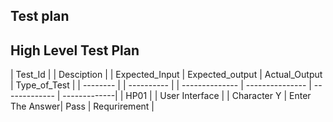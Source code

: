 ## Test plan

## High Level Test Plan

| Test_Id  | | Desciption     | | Expected_Input | Expected_output | Actual_Output | Type_of_Test |
| -------- | | ----------     | | -------------- | --------------- | ------------- | -------------|
| HP01     | | User Interface | | Character Y    | Enter The Answer| Pass          | Requrirement |
